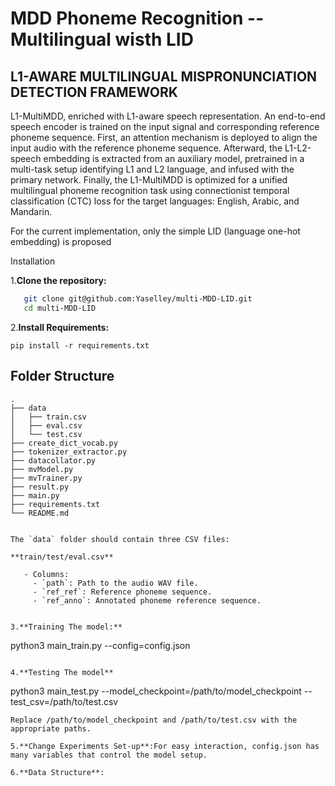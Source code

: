 # MDD Phoneme Recognition -- Multilingual wisth LID

## L1-AWARE MULTILINGUAL MISPRONUNCIATION DETECTION FRAMEWORK

L1-MultiMDD, enriched with L1-aware speech representation. An end-to-end speech encoder is trained on the input signal and corresponding reference phoneme sequence. First, an attention mechanism is deployed to align the input audio with the reference phoneme sequence. Afterward, the L1-L2-speech embedding is extracted from an auxiliary model, pretrained in a multi-task setup identifying L1 and L2 language, and infused with the primary network. Finally, the L1-MultiMDD is optimized for a unified multilingual phoneme recognition task using connectionist temporal classification (CTC) loss for the target languages: English, Arabic, and Mandarin.

For the current implementation, only the simple LID (language one-hot embedding) is proposed

Installation

1.**Clone the repository:**

```bash
   git clone git@github.com:Yaselley/multi-MDD-LID.git
   cd multi-MDD-LID
```

2.**Install Requirements:**

```
pip install -r requirements.txt
```


## Folder Structure

```plaintext
.
├── data
│   ├── train.csv
│   ├── eval.csv
│   └── test.csv
├── create_dict_vocab.py
├── tokenizer_extractor.py
├── datacollator.py
├── mvModel.py
├── mvTrainer.py
├── result.py
├── main.py
├── requirements.txt
└── README.md


The `data` folder should contain three CSV files:

**train/test/eval.csv**

   - Columns:
     - `path`: Path to the audio WAV file.
     - `ref_ref`: Reference phoneme sequence.
     - `ref_anno`: Annotated phoneme reference sequence.


3.**Training The model:**
```
python3 main_train.py --config=config.json
```

4.**Testing The model**
```
python3 main_test.py --model_checkpoint=/path/to/model_checkpoint --test_csv=/path/to/test.csv
```
Replace /path/to/model_checkpoint and /path/to/test.csv with the appropriate paths.

5.**Change Experiments Set-up**:For easy interaction, config.json has many variables that control the model setup.

6.**Data Structure**:


